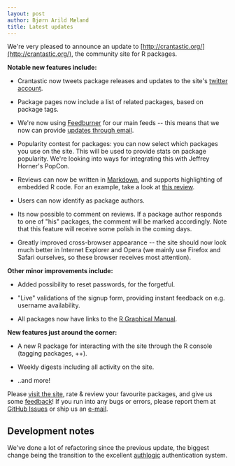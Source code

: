```yaml
---
layout: post
author: Bjørn Arild Mæland
title: Latest updates
---
```


We're very pleased to announce an update to
[http://crantastic.org/](http://crantastic.org/), the
community site for R packages.

**Notable new features include:**

* Crantastic now tweets package releases and updates to the site's
  [twitter account](http://twitter.com/cranatic).

* Package pages now include a list of related packages, based on package tags.

* We're now using [Feedburner](http://feedburner.google.com/) for our main feeds
  -- this means that we now can provide
  [updates through email](http://crantastic.org/email_notifications).

* Popularity contest for packages: you can now select which packages you use on
  the site. This will be used to provide stats on package popularity. We're
  looking into ways for integrating this with Jeffrey Horner's PopCon.

* Reviews can now be written in
  [Markdown](http://daringfireball.net/projects/markdown/), and supports
  highlighting of embedded R code. For an example, take a look at
  [this review](http://crantastic.org/packages/HiddenMarkov/reviews/3).

* Users can now identify as package authors.

* Its now possible to comment on reviews. If a package author responds to one of
  "his" packages, the comment will be marked accordingly. Note that this feature
  will receive some polish in the coming days.

* Greatly improved cross-browser appearance -- the site should now look much
  better in Internet Explorer and Opera (we mainly use Firefox and Safari
  ourselves, so these browser receives most attention).

**Other minor improvements include:**

* Added possibility to reset passwords, for the forgetful.

* "Live" validations of the signup form, providing instant feedback on
  e.g. username availability.

* All packages now have links to the
  [R Graphical Manual](http://bm2.genes.nig.ac.jp/RGM2/index.php).

**New features just around the corner:**

* A new R package for interacting with the site through the R console (tagging
  packages, ++).

* Weekly digests including all activity on the site.

* ..and more!

Please [visit the site](http://crantastic.org), rate & review your favourite
packages, and give us some [feedback](http://crantastic.uservoice.com/)! If you
run into any bugs or errors, please report them at [GitHub
Issues](http://github.com/hadley/crantastic/issues) or ship us an
[e-mail](mailto:cranatic@gmail.com).

Development notes
-----------------

We've done a lot of refactoring since the previous update, the biggest change
being the transition to the excellent
[authlogic](http://github.com/binarylogic/authlogic/tree/master) authentication
system.
